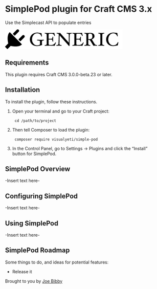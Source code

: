 # SimplePod plugin for Craft CMS 3.x

Use the Simplecast API to populate entries

![Screenshot](resources/img/plugin-logo.png)

## Requirements

This plugin requires Craft CMS 3.0.0-beta.23 or later.

## Installation

To install the plugin, follow these instructions.

1. Open your terminal and go to your Craft project:

        cd /path/to/project

2. Then tell Composer to load the plugin:

        composer require visualyeti/simple-pod

3. In the Control Panel, go to Settings → Plugins and click the “Install” button for SimplePod.

## SimplePod Overview

-Insert text here-

## Configuring SimplePod

-Insert text here-

## Using SimplePod

-Insert text here-

## SimplePod Roadmap

Some things to do, and ideas for potential features:

* Release it

Brought to you by [Joe Bibby](http://joebibby.com)
